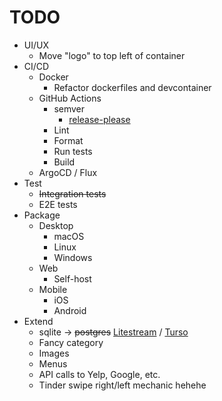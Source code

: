# TODO

* UI/UX
  * Move "logo" to top left of container
* CI/CD
  * Docker
    * Refactor dockerfiles and devcontainer
  * GitHub Actions
    * semver
      * [release-please](https://github.com/marketplace/actions/release-please-action)
    * Lint
    * Format
    * Run tests
    * Build
  * ArgoCD / Flux
* Test
  * ~~Integration tests~~
  * E2E tests
* Package
  * Desktop
    * macOS
    * Linux
    * Windows
  * Web
    * Self-host
  * Mobile
    * iOS
    * Android
* Extend
  * sqlite -> ~~postgres~~ [Litestream](https://litestream.io/) / [Turso](https://turso.tech/)
  * Fancy category
  * Images
  * Menus
  * API calls to Yelp, Google, etc.
  * Tinder swipe right/left mechanic hehehe
